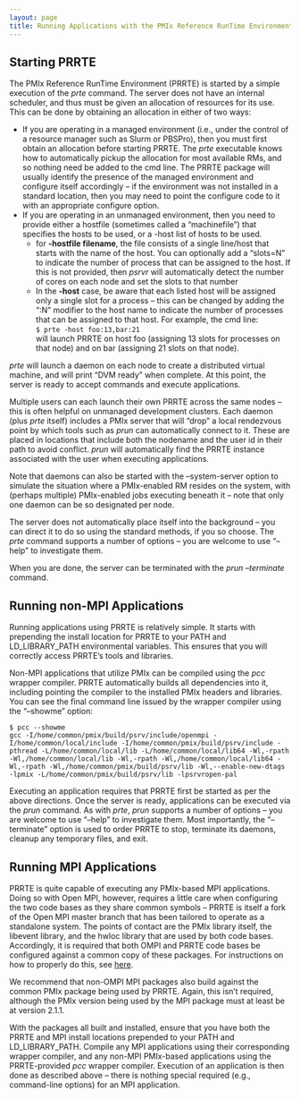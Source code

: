 ```yaml
---
layout: page
title: Running Applications with the PMIx Reference RunTime Environment (PRRTE)
---
```


Starting PRRTE
--------------

The PMIx Reference RunTime Environment (PRRTE) is started by a simple
execution of the *prte* command. The server does not have an internal
scheduler, and thus must be given an allocation of resources for its
use. This can be done by obtaining an allocation in either of two ways:

-   If you are operating in a managed environment (i.e., under the
    control of a resource manager such as Slurm or PBSPro), then you
    must first obtain an allocation before starting PRRTE. The *prte*
    executable knows how to automatically pickup the allocation for most
    available RMs, and so nothing need be added to the cmd line. The
    PRRTE package will usually identify the presence of the managed
    environment and configure itself accordingly – if the environment
    was not installed in a standard location, then you may need to point
    the configure code to it with an appropriate configure option.
-   If you are operating in an unmanaged environment, then you need to
    provide either a hostfile (sometimes called a “machinefile”) that
    specifies the hosts to be used, or a -host list of hosts to be used.
    -   for **-hostfile filename**, the file consists of a single
        line/host that starts with the name of the host. You can
        optionally add a “slots=N” to indicate the number of process
        that can be assigned to the host. If this is not provided, then
        *psrvr* will automatically detect the number of cores on each
        node and set the slots to that number
    -   In the **-host** case, be aware that each listed host will be
        assigned only a single slot for a process – this can be changed
        by adding the “:N” modifier to the host name to indicate the
        number of processes that can be assigned to that host. For
        example, the cmd line:  
        `$ prte -host foo:13,bar:21`  
        will launch PRRTE on host foo (assigning 13 slots for processes
        on that node) and on bar (assigning 21 slots on that node).

*prte* will launch a daemon on each node to create a distributed virtual
machine, and will print “DVM ready” when complete. At this point, the
server is ready to accept commands and execute applications.

Multiple users can each launch their own PRRTE across the same nodes –
this is often helpful on unmanaged development clusters. Each daemon
(plus *prte* itself) includes a PMIx server that will “drop” a local
rendezvous point by which tools such as *prun* can automatically connect
to it. These are placed in locations that include both the nodename and
the user id in their path to avoid conflict. *prun* will automatically
find the PRRTE instance associated with the user when executing
applications.

Note that daemons can also be started with the –system-server option to
simulate the situation where a PMIx-enabled RM resides on the system,
with (perhaps multiple) PMIx-enabled jobs executing beneath it – note
that only one daemon can be so designated per node.

The server does not automatically place itself into the background – you
can direct it to do so using the standard methods, if you so choose. The
*prte* command supports a number of options – you are welcome to use
“–help” to investigate them.

When you are done, the server can be terminated with the *prun
–terminate* command.

Running non-MPI Applications
----------------------------

Running applications using PRRTE is relatively simple. It starts with
prepending the install location for PRRTE to your PATH and
LD\_LIBRARY\_PATH environmental variables. This ensures that you will
correctly access PRRTE’s tools and libraries.

Non-MPI applications that utilize PMIx can be compiled using the *pcc*
wrapper compiler. PRRTE automatically builds all dependencies into it,
including pointing the compiler to the installed PMIx headers and
libraries. You can see the final command line issued by the wrapper
compiler using the “–showme” option:

    $ pcc --showme
    gcc -I/home/common/pmix/build/psrv/include/openmpi -I/home/common/local/include -I/home/common/pmix/build/psrv/include -pthread -L/home/common/local/lib -L/home/common/local/lib64 -Wl,-rpath -Wl,/home/common/local/lib -Wl,-rpath -Wl,/home/common/local/lib64 -Wl,-rpath -Wl,/home/common/pmix/build/psrv/lib -Wl,--enable-new-dtags -lpmix -L/home/common/pmix/build/psrv/lib -lpsrvropen-pal

Executing an application requires that PRRTE first be started as per the
above directions. Once the server is ready, applications can be executed
via the *prun* command. As with *prte*, *prun* supports a number of
options – you are welcome to use “–help” to investigate them. Most
importantly, the “–terminate” option is used to order PRRTE to stop,
terminate its daemons, cleanup any temporary files, and exit.

Running MPI Applications
------------------------

PRRTE is quite capable of executing any PMIx-based MPI applications.
Doing so with Open MPI, however, requires a little care when configuring
the two code bases as they share common symbols – PRRTE is itself a fork
of the Open MPI master branch that has been tailored to operate as a
standalone system. The points of contact are the PMIx library itself,
the libevent library, and the hwloc library that are used by both code
bases. Accordingly, it is required that both OMPI and PRRTE code bases
be configured against a common copy of these packages. For instructions
on how to properly do this, see
[here](/code/building-the-pmix-reference-server).

We recommend that non-OMPI MPI packages also build against the common
PMIx package being used by PRRTE. Again, this isn’t required, although
the PMIx version being used by the MPI package must at least be at
version 2.1.1.

With the packages all built and installed, ensure that you have both the
PRRTE and MPI install locations prepended to your PATH and
LD\_LIBRARY\_PATH. Compile any MPI applications using their
corresponding wrapper compiler, and any non-MPI PMIx-based applications
using the PRRTE-provided *pcc* wrapper compiler. Execution of an
application is then done as described above – there is nothing special
required (e.g., command-line options) for an MPI application.

